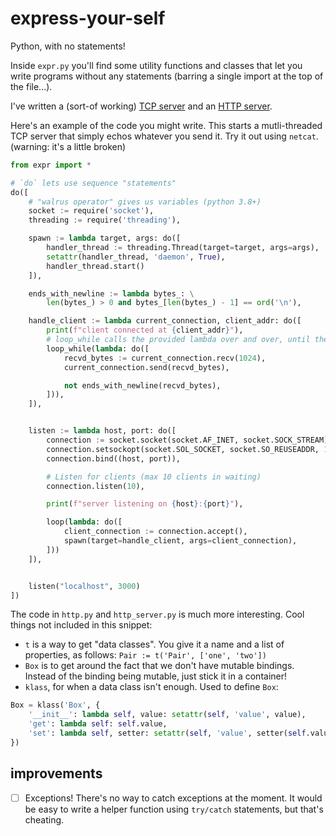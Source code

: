 # express-your-self

Python, with no statements!

Inside `expr.py` you'll find some utility functions and classes that let you write programs without any statements (barring a single import at the top of the file...).

I've written a (sort-of working) [TCP server](https://github.com/christianscott/express-your-self/blob/master/tcp_server.py) and an [HTTP server](https://github.com/christianscott/express-your-self/blob/master/http_server.py).

Here's an example of the code you might write. This starts a mutli-threaded TCP server that simply echos whatever you send it. Try it out using `netcat`. (warning: it's a little broken)

```python
from expr import *

# `do` lets use sequence "statements"
do([
    # "walrus operator" gives us variables (python 3.8+)
    socket := require('socket'),
    threading := require('threading'),

    spawn := lambda target, args: do([
        handler_thread := threading.Thread(target=target, args=args),
        setattr(handler_thread, 'daemon', True),
        handler_thread.start()
    ]),

    ends_with_newline := lambda bytes_: \
        len(bytes_) > 0 and bytes_[len(bytes_) - 1] == ord('\n'),

    handle_client := lambda current_connection, client_addr: do([
        print(f"client connected at {client_addr}"),
        # loop_while calls the provided lambda over and over, until the final expression is falsy
        loop_while(lambda: do([
            recvd_bytes := current_connection.recv(1024),
            current_connection.send(recvd_bytes),

            not ends_with_newline(recvd_bytes),
        ])),
    ]),


    listen := lambda host, port: do([
        connection := socket.socket(socket.AF_INET, socket.SOCK_STREAM),
        connection.setsockopt(socket.SOL_SOCKET, socket.SO_REUSEADDR, 1),
        connection.bind((host, port)),

        # Listen for clients (max 10 clients in waiting)
        connection.listen(10),

        print(f"server listening on {host}:{port}"),

        loop(lambda: do([
            client_connection := connection.accept(),
            spawn(target=handle_client, args=client_connection),
        ]))
    ]),


    listen("localhost", 3000)
])

```

The code in `http.py` and `http_server.py` is much more interesting. Cool things not included in this snippet:

- `t` is a way to get "data classes". You give it a name and a list of properties, as follows: `Pair := t('Pair', ['one', 'two'])`
- `Box` is to get around the fact that we don't have mutable bindings. Instead of the binding being mutable, just stick it in a container!
- `klass`, for when a data class isn't enough. Used to define `Box`:
```python
Box = klass('Box', {
    '__init__': lambda self, value: setattr(self, 'value', value),
    'get': lambda self: self.value,
    'set': lambda self, setter: setattr(self, 'value', setter(self.value)),
})
```

## improvements

- [ ] Exceptions! There's no way to catch exceptions at the moment. It would be easy to write a helper function using `try/catch` statements, but that's cheating.
